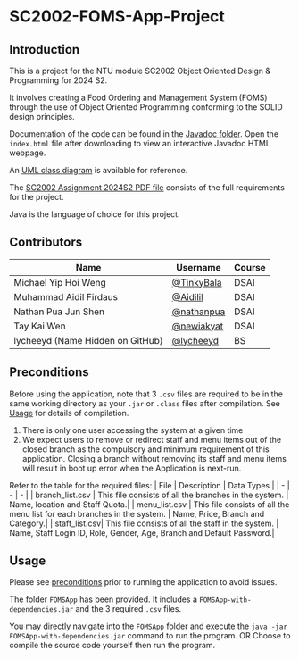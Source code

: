 # SC2002-FOMS-App-Project

## Introduction
This is a project for the NTU module SC2002 Object Oriented Design & Programming for 2024 S2. 

It involves creating a Food Ordering and Management System (FOMS) through the use of Object Oriented Programming conforming to the SOLID design principles.

Documentation of the code can be found in the [Javadoc folder]().
Open the `index.html` file after downloading to view an interactive Javadoc HTML webpage.

An [UML class diagram]([https://github.com/weihonglwh/SC2002-CAM-App-Project/blob/main/class-diagram-final.jpg](https://github.com/lycheeyd/SC2002-Object-Orientated-Programming-Project/blob/main/UML.svg)) is available for reference.
 
The [SC2002 Assignment 2024S2 PDF file]() consists of the full requirements for the project.

Java is the language of choice for this project.

## Contributors
| Name                   | Username                                     | Course  |
|------------------------|----------------------------------------------|---------|
| Michael Yip Hoi Weng             | [@TinkyBala](https://github.com/Tinkybala)  | DSAI    |
| Muhammad Aidil Firdaus           | [@Aidilil](https://github.com/Aidilil)       | DSAI    |
| Nathan Pua Jun Shen              | [@nathanpua](https://github.com/nathanpua)   | DSAI    |
| Tay Kai Wen                      | [@newiakyat](https://github.com/newiakyat)   | DSAI    |
| lycheeyd (Name Hidden on GitHub) | [@lycheeyd](https://github.com/lycheeyd)     | BS      |


## Preconditions
Before using the application, note that 3 `.csv` files are required to be in the same working directory as your `.jar` or `.class` files after compilation. See [Usage](#Usage) for details of compilation.

1. There is only one user accessing the system at a given time
2. We expect users to remove or redirect staff and menu items out of the closed branch as the compulsory and minimum requirement of this application. Closing a branch without removing its staff and menu items will result in boot up error when the Application is next-run.


Refer to the table for the required files:
| File | Description | Data Types |
| - | - | - |
| branch_list.csv | This file consists of all the branches in the system. | Name, location and Staff Quota.|
| menu_list.csv | This file consists of all the menu list for each branches in the system.  | Name, Price, Branch and Category.|
| staff_list.csv| This file consists of all the staff in the system. | Name, Staff Login ID, Role, Gender, Age, Branch and Default Password.|



## Usage
Please see [preconditions](#Preconditions) prior to running the application to avoid issues.

The folder `FOMSApp` has been provided. It includes a `FOMSApp-with-dependencies.jar` and the 3 required `.csv` files.

You may directly navigate into the `FOMSApp` folder and execute the `java -jar FOMSApp-with-dependencies.jar` command to run the program.
OR
Choose to compile the source code yourself then run the program.
